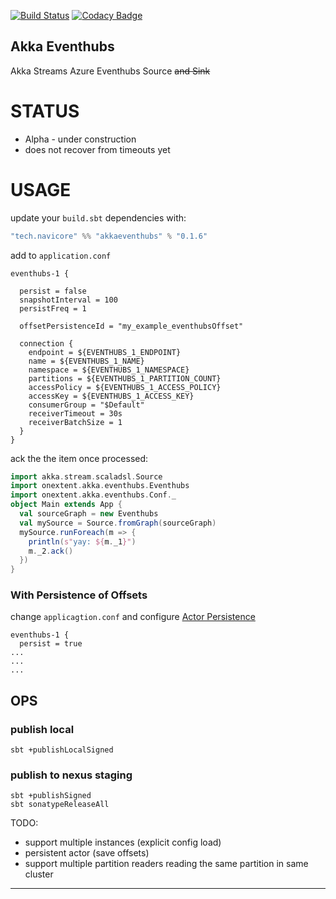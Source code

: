 [![Build Status](https://travis-ci.org/navicore/akka-eventhubs.svg?branch=master)](https://travis-ci.org/navicore/akka-eventhubs)
[![Codacy Badge](https://api.codacy.com/project/badge/Grade/e25a174959584265a3cbc7242c8acc78)](https://www.codacy.com/app/navicore/akka-eventhubs?utm_source=github.com&amp;utm_medium=referral&amp;utm_content=navicore/akka-eventhubs&amp;utm_campaign=Badge_Grade)

Akka Eventhubs
---

Akka Streams Azure Eventhubs Source ~~and Sink~~

# STATUS

 * Alpha - under construction
 * does not recover from timeouts yet

# USAGE

update your `build.sbt` dependencies with:

```scala
"tech.navicore" %% "akkaeventhubs" % "0.1.6"
```

add to `application.conf`

```
eventhubs-1 {

  persist = false
  snapshotInterval = 100
  persistFreq = 1

  offsetPersistenceId = "my_example_eventhubsOffset"

  connection {
    endpoint = ${EVENTHUBS_1_ENDPOINT}
    name = ${EVENTHUBS_1_NAME}
    namespace = ${EVENTHUBS_1_NAMESPACE}
    partitions = ${EVENTHUBS_1_PARTITION_COUNT}
    accessPolicy = ${EVENTHUBS_1_ACCESS_POLICY}
    accessKey = ${EVENTHUBS_1_ACCESS_KEY}
    consumerGroup = "$Default"
    receiverTimeout = 30s
    receiverBatchSize = 1
  }
}
```

ack the the item once processed:

```scala
import akka.stream.scaladsl.Source
import onextent.akka.eventhubs.Eventhubs
import onextent.akka.eventhubs.Conf._
object Main extends App {
  val sourceGraph = new Eventhubs
  val mySource = Source.fromGraph(sourceGraph)
  mySource.runForeach(m => {
    println(s"yay: ${m._1}")
    m._2.ack()
  })
}
```

### With Persistence of Offsets

change `applicagtion.conf` and configure [Actor Persistence]

```
eventhubs-1 {
  persist = true
...
...
...
```


## OPS

### publish local

```console
sbt +publishLocalSigned
```

### publish to nexus staging

```console
sbt +publishSigned
sbt sonatypeReleaseAll
```

TODO:

* support multiple instances (explicit config load)
* persistent actor (save offsets)
* support multiple partition readers reading the same partition in same cluster

---
[Actor Persistence]:https://doc.akka.io/docs/akka/2.5.4/scala/persistence.html

